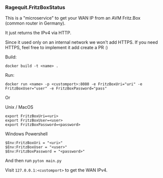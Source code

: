 ### Ragequit.FritzBoxStatus

This is a "microservice" to get your WAN IP from an AVM Fritz.Box (common router in Germany).

It just returns the IPv4 via HTTP.

Since it used only on an internal network we won't add HTTPS. If you need HTTPS, feel free to implement it add create a PR :)

Build:

```
docker build -t <name> .
```

Run:

```
docker run <name> -p <customport>:8080 -e FritzBoxUri="uri" -e FritzBoxUser="user" -e FritzBoxPassword="pass"
```

Or

Unix / MacOS

```
export FritzBoxUri=<uri>
export FritzBoxUser=<user>
export FritzBoxPassword=<password>
```

Windows Powershell

```
$Env:FritzBoxUri = "<uri>"
$Env:FritzBoxUser = "<user>"
$Env:FritzBoxPassword = "<password>"
```

And then run `pyton main.py`

Visit `127.0.0.1:<customport>` to get the WAN IPv4.
